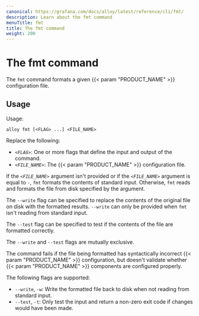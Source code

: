 ```yaml
---
canonical: https://grafana.com/docs/alloy/latest/reference/cli/fmt/
description: Learn about the fmt command
menuTitle: fmt
title: The fmt command
weight: 200
---
```


# The fmt command

The `fmt` command formats a given {{< param "PRODUCT_NAME" >}} configuration file.

## Usage

Usage:

```shell
alloy fmt [<FLAG> ...] <FILE_NAME>
```

Replace the following:

- _`<FLAG>`_: One or more flags that define the input and output of the command.
- _`<FILE_NAME>`_: The {{< param "PRODUCT_NAME" >}} configuration file.

If the _`<FILE_NAME>`_ argument isn't provided or if the _`<FILE_NAME>`_ argument is equal to `-`, `fmt` formats the contents of standard input.
Otherwise, `fmt` reads and formats the file from disk specified by the argument.

The `--write` flag can be specified to replace the contents of the original file on disk with the formatted results.
`--write` can only be provided when `fmt` isn't reading from standard input.

The `--test` flag can be specified to test if the contents of the file are formatted correctly.

The `--write` and `--test` flags are mutually exclusive.

The command fails if the file being formatted has syntactically incorrect {{< param "PRODUCT_NAME" >}} configuration, but doesn't validate whether {{< param "PRODUCT_NAME" >}} components are configured properly.

The following flags are supported:

- `--write`, `-w`: Write the formatted file back to disk when not reading from standard input.
- `--test`, `-t`: Only test the input and return a non-zero exit code if changes would have been made.
